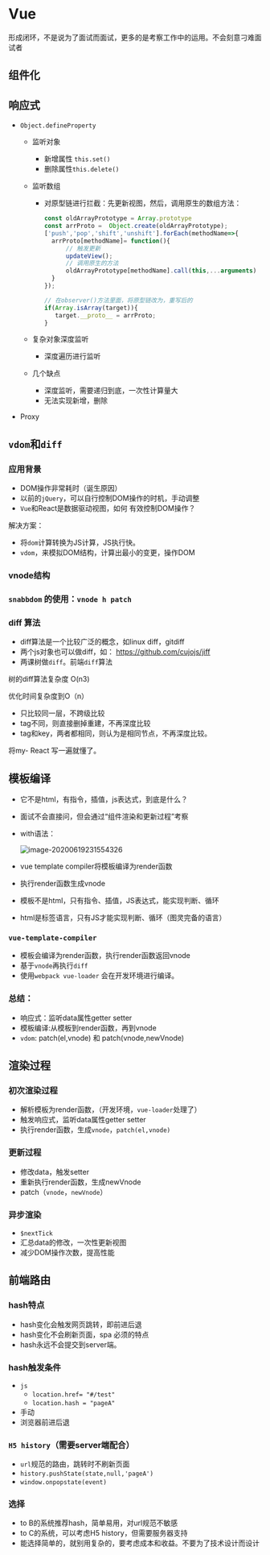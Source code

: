 # Vue



形成闭环，不是说为了面试而面试，更多的是考察工作中的运用。不会刻意刁难面试者





## 组件化



## 响应式

- `Object.defineProperty`

  - 监听对象

    - 新增属性 `this.set()`
    - 删除属性`this.delete()`

  - 监听数组

    - 对原型链进行拦截：先更新视图，然后，调用原生的数组方法：

      ```javascript
      const oldArrayPrototype = Array.prototype
      const arrProto =  Object.create(oldArrayPrototype);
      ['push','pop','shift','unshift'].forEach(methodName=>{
      	arrProto[methodName]= function(){
      	    // 触发更新
      		updateView();
      		// 调用原生的方法
      		oldArrayPrototype[methodName].call(this,...arguments)
      	}
      });
      
      // 在observer()方法里面，将原型链改为，重写后的
      if(Array.isArray(target)){
         target.__proto__ = arrProto;
      }
      ```

      

  - 复杂对象深度监听

    - 深度遍历进行监听

  - 几个缺点

    - 深度监听，需要递归到底，一次性计算量大
    - 无法实现新增，删除

- Proxy



## `vdom`和`diff`

### 应用背景

- DOM操作非常耗时（诞生原因）
- 以前的`jQuery`，可以自行控制DOM操作的时机，手动调整
- `Vue`和React是数据驱动视图，如何 有效控制DOM操作？



解决方案：

- 将`dom`计算转换为JS计算，JS执行快。
- `vdom`，来模拟DOM结构，计算出最小的变更，操作DOM

### vnode结构 

### `snabbdom` 的使用：`vnode h patch`



### diff 算法

- diff算法是一个比较广泛的概念，如linux diff，gitdiff
- 两个js对象也可以做diff，如： https://github.com/cujojs/jiff
- 两课树做`diff`。前端`diff`算法

树的diff算法复杂度 O(n3)

优化时间复杂度到O（n）

- 只比较同一层，不跨级比较
- tag不同，则直接删掉重建，不再深度比较
- tag和key，两者都相同，则认为是相同节点，不再深度比较。



将my- React 写一遍就懂了。



## 模板编译

- 它不是html，有指令，插值，js表达式，到底是什么？
- 面试不会直接问，但会通过“组件渲染和更新过程”考察



- with语法：

  ![image-20200619231554326](F:\my-code\my-blog\Blog\source\_posts\my-doc\vue\vue原理-images\image-20200619231554326.png)

- vue template compiler将模板编译为render函数
- 执行render函数生成vnode



-  模板不是html，只有指令、插值，JS表达式，能实现判断、循环
- html是标签语言，只有JS才能实现判断、循环（图灵完备的语言）

### `vue-template-compiler`



- 模板会编译为render函数，执行render函数返回vnode
- 基于`vnode`再执行`diff`
- 使用`webpack vue-loader` 会在开发环境进行编译。

### 总结：

- 响应式：监听data属性getter setter
- 模板编译:从模板到render函数，再到vnode
- `vdom`: patch(el,vnode) 和 patch(vnode,newVnode)



## 渲染过程

### 初次渲染过程

- 解析模板为render函数，（开发环境，`vue-loader`处理了）
- 触发响应式，监听data属性getter setter
- 执行render函数，生成`vnode`，`patch(el,vnode)`

### 更新过程

- 修改data，触发setter
- 重新执行render函数，生成newVnode
- patch（`vnode`，`newVnode`）

### 异步渲染

- `$nextTick`
- 汇总data的修改，一次性更新视图
- 减少DOM操作次数，提高性能

## 前端路由

### hash特点

- hash变化会触发网页跳转，即前进后退
- hash变化不会刷新页面，spa 必须的特点
- hash永远不会提交到server端。

### hash触发条件

- `js`   
  - `location.href= "#/test"`
  - `location.hash = "pageA"`
- 手动
- 浏览器前进后退



### `H5 history`（需要server端配合）

- `url`规范的路由，跳转时不刷新页面
- `history.pushState(state,null,'pageA')`
- `window.onpopstate(event)`



### 选择

- to B的系统推荐hash，简单易用，对url规范不敏感
- to C的系统，可以考虑H5 history，但需要服务器支持
- 能选择简单的，就别用复杂的，要考虑成本和收益。不要为了技术设计而设计







